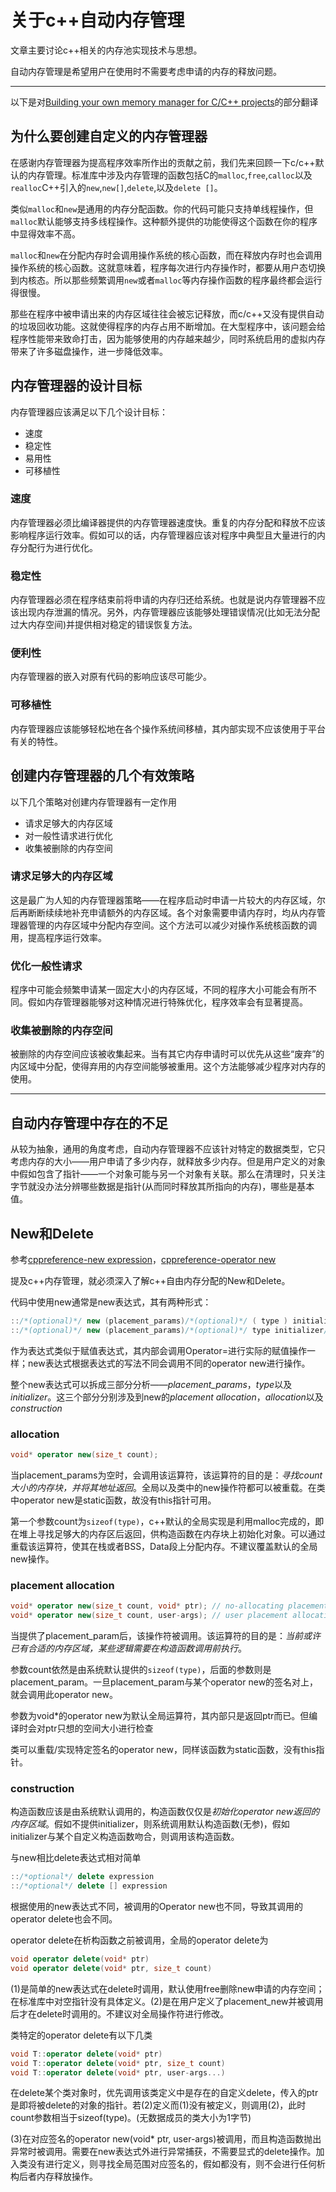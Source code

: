 # 关于c++自动内存管理

文章主要讨论c++相关的内存池实现技术与思想。

自动内存管理是希望用户在使用时不需要考虑申请的内存的释放问题。

---

以下是对[Building your own memory manager for C/C++ projects](https://www.ibm.com/developerworks/aix/tutorials/au-memorymanager/index.html)的部分翻译

## 为什么要创建自定义的内存管理器

在感谢内存管理器为提高程序效率所作出的贡献之前，我们先来回顾一下c/c++默认的内存管理。标准库中涉及内存管理的函数包括C的`malloc`,`free`,`calloc`以及`realloc`C++引入的`new`,`new[]`,`delete`,以及`delete []`。

类似`malloc`和`new`是通用的内存分配函数。你的代码可能只支持单线程操作，但`malloc`默认能够支持多线程操作。这种额外提供的功能使得这个函数在你的程序中显得效率不高。

`malloc`和`new`在分配内存时会调用操作系统的核心函数，而在释放内存时也会调用操作系统的核心函数。这就意味着，程序每次进行内存操作时，都要从用户态切换到内核态。所以那些频繁调用`new`或者`malloc`等内存操作函数的程序最终都会运行得很慢。

那些在程序中被申请出来的内存区域往往会被忘记释放，而c/c++又没有提供自动的垃圾回收功能。这就使得程序的内存占用不断增加。在大型程序中，该问题会给程序性能带来致命打击，因为能够使用的内存越来越少，同时系统启用的虚拟内存带来了许多磁盘操作，进一步降低效率。

## 内存管理器的设计目标

内存管理器应该满足以下几个设计目标：

* 速度
* 稳定性
* 易用性
* 可移植性

### 速度

内存管理器必须比编译器提供的内存管理器速度快。重复的内存分配和释放不应该影响程序运行效率。假如可以的话，内存管理器应该对程序中典型且大量进行的内存分配行为进行优化。

### 稳定性

内存管理器必须在程序结束前将申请的内存归还给系统。也就是说内存管理器不应该出现内存泄漏的情况。另外，内存管理器应该能够处理错误情况(比如无法分配过大内存空间)并提供相对稳定的错误恢复方法。

### 便利性

内存管理器的嵌入对原有代码的影响应该尽可能少。

### 可移植性

内存管理器应该能够轻松地在各个操作系统间移植，其内部实现不应该使用于平台有关的特性。

## 创建内存管理器的几个有效策略

以下几个策略对创建内存管理器有一定作用

* 请求足够大的内存区域
* 对一般性请求进行优化
* 收集被删除的内存空间

### 请求足够大的内存区域

这是最广为人知的内存管理器策略——在程序启动时申请一片较大的内存区域，尔后再断断续续地补充申请额外的内存区域。各个对象需要申请内存时，均从内存管理器管理的内存区域中分配内存空间。这个方法可以减少对操作系统核函数的调用，提高程序运行效率。

### 优化一般性请求

程序中可能会频繁申请某一固定大小的内存区域，不同的程序大小可能会有所不同。假如内存管理器能够对这种情况进行特殊优化，程序效率会有显著提高。

### 收集被删除的内存空间

被删除的内存空间应该被收集起来。当有其它内存申请时可以优先从这些“废弃”的内区域中分配，使得弃用的内存空间能够被重用。这个方法能够减少程序对内存的使用。

---

## 自动内存管理中存在的不足

从较为抽象，通用的角度考虑，自动内存管理器不应该针对特定的数据类型，它只考虑内存的大小——用户申请了多少内存，就释放多少内存。但是用户定义的对象中假如包含了指针——一个对象可能与另一个对象有关联。那么在清理时，只关注字节就没办法分辨哪些数据是指针(从而同时释放其所指向的内存)，哪些是基本值。

## New和Delete

参考[cppreference-new expression](https://en.cppreference.com/w/cpp/language/new)，[cppreference-operator new](https://en.cppreference.com/w/cpp/memory/new/operator_new)

提及c++内存管理，就必须深入了解c++自由内存分配的New和Delete。

代码中使用new通常是new表达式，其有两种形式：

```c++
::/*(optional)*/ new (placement_params)/*(optional)*/ ( type ) initializer/*(optional)*/
::/*(optional)*/ new (placement_params)/*(optional)*/ type initializer/*(optional)*/
```

作为表达式类似于赋值表达式，其内部会调用Operator=进行实际的赋值操作一样；new表达式根据表达式的写法不同会调用不同的operator new进行操作。

整个new表达式可以拆成三部分分析——*placement_params*，*type*以及*initializer*。这三个部分分别涉及到new的*placement allocation*，*allocation*以及*construction*

### allocation

```c++
void* operator new(size_t count);
```

当placement_params为空时，会调用该运算符，该运算符的目的是：*寻找count大小的内存块，并将其地址返回*。全局以及类中的new操作符都可以被重载。在类中operator new是static函数，故没有this指针可用。

第一个参数count为`sizeof(type)`，c++默认的全局实现是利用malloc完成的，即在堆上寻找足够大的内存区后返回，供构造函数在内存块上初始化对象。可以通过重载该运算符，使其在栈或者BSS，Data段上分配内存。不建议覆盖默认的全局new操作。

### placement allocation

```c++
void* operator new(size_t count, void* ptr); // no-allocating placement allocation
void* operator new(size_t count, user-args); // user placement allocation
```

当提供了placement_param后，该操作符被调用。该运算符的目的是：*当前或许已有合适的内存区域，某些逻辑需要在构造函数调用前执行*。

参数count依然是由系统默认提供的`sizeof(type)`，后面的参数则是placement_param。一旦placement_param与某个operator new的签名对上，就会调用此operator new。

参数为void*的operator new为默认全局运算符，其内部只是返回ptr而已。但编译时会对ptr只想的空间大小进行检查

类可以重载/实现特定签名的operator new，同样该函数为static函数，没有this指针。

### construction

构造函数应该是由系统默认调用的，构造函数仅仅是*初始化operator new返回的内存区域*。假如不提供initializer，则系统调用默认构造函数(无参)，假如initializer与某个自定义构造函数吻合，则调用该构造函数。

与new相比delete表达式相对简单

```c++
::/*optional*/ delete expression
::/*optional*/ delete [] expression
```

根据使用的new表达式不同，被调用的Operator new也不同，导致其调用的operator delete也会不同。

operator delete在析构函数之前被调用，全局的operator delete为

```c++
void operator delete(void* ptr)
void operator delete(void* ptr, size_t count)
```

(1)是简单的new表达式在delete时调用，默认使用free删除new申请的内存空间；在标准库中对空指针没有具体定义。(2)是在用户定义了placement_new并被调用后才在delete时调用的。不建议对全局操作符进行修改。

类特定的operator delete有以下几类

```c++
void T::operator delete(void* ptr)
void T::operator delete(void* ptr, size_t count)
void T::operator delete(void* ptr, user-args...)
```

在delete某个类对象时，优先调用该类定义中是存在的自定义delete，传入的ptr是即将被delete的对象的指针。若(2)定义而(1)没有被定义，则调用(2)，此时count参数相当于sizeof(type)。(无数据成员的类大小为1字节)

(3)在对应签名的operator new(void* ptr, user-args)被调用，而且构造函数抛出异常时被调用。需要在new表达式外进行异常捕获，不需要显式的delete操作。加入类没有进行定义，则寻找全局范围对应签名的，假如都没有，则不会进行任何析构后者内存释放操作。